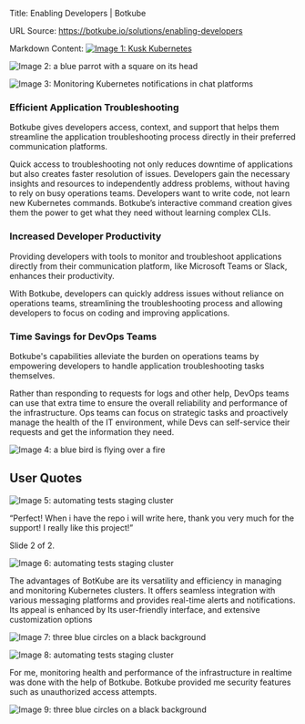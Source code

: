 Title: Enabling Developers | Botkube

URL Source: https://botkube.io/solutions/enabling-developers

Markdown Content:
[![Image 1: Kusk Kubernetes](https://assets-global.website-files.com/633705de6adaa38599d8e258/6338148fa3f8a509639804fa_botkube-logo.svg)](https://botkube.io/)

![Image 2: a blue parrot with a square on its head](https://assets-global.website-files.com/633705de6adaa38599d8e258/659eb8b9715d644cd037118c_Bird-with-fire-Botkube.png)

![Image 3: Monitoring Kubernetes notifications in chat platforms](https://assets-global.website-files.com/633705de6adaa38599d8e258/642da9080827c967a39b0043_automation_new.gif)

### Efficient Application Troubleshooting

Botkube gives developers access, context, and support that helps them streamline the application troubleshooting process directly in their preferred communication platforms.

Quick access to troubleshooting not only reduces downtime of applications but also creates faster resolution of issues. Developers gain the necessary insights and resources to independently address problems, without having to rely on busy operations teams. Developers want to write code, not learn new Kubernetes commands. Botkube’s interactive command creation gives them the power to get what they need without learning complex CLIs.

### Increased Developer Productivity

Providing developers with tools to monitor and troubleshoot applications directly from their communication platform, like Microsoft Teams or Slack, enhances their productivity.

With Botkube, developers can quickly address issues without reliance on operations teams, streamlining the troubleshooting process and allowing developers to focus on coding and improving applications.

### Time Savings for DevOps Teams

Botkube's capabilities alleviate the burden on operations teams by empowering developers to handle application troubleshooting tasks themselves.

Rather than responding to requests for logs and other help, DevOps teams can use that extra time to ensure the overall reliability and performance of the infrastructure. Ops teams can focus on strategic tasks and proactively manage the health of the IT environment, while Devs can self-service their requests and get the information they need.

![Image 4: a blue bird is flying over a fire](https://assets-global.website-files.com/633705de6adaa38599d8e258/659eb989e788cf2f162b2c5f_Solutions-Botkube.webp)

User Quotes
-----------

![Image 5: automating tests staging cluster](https://assets-global.website-files.com/633705de6adaa38599d8e258/6387ccf6ff66597d5f414815_botkube-quote-sign.svg)

“Perfect! When i have the repo i will write here, thank you very much for the support! I really like this project!”

Slide 2 of 2.

![Image 6: automating tests staging cluster](https://assets-global.website-files.com/633705de6adaa38599d8e258/6387ccf6ff66597d5f414815_botkube-quote-sign.svg)

The advantages of BotKube are its versatility and efficiency in managing and monitoring Kubernetes clusters. It offers seamless integration with various messaging platforms and provides real-time alerts and notifications. Its appeal is enhanced by Its user-friendly interface, and extensive customization options

![Image 7: three blue circles on a black background](https://assets-global.website-files.com/633705de6adaa38599d8e258/6387cc6cd11dba9de0d3578f_botkube.gif)

![Image 8: automating tests staging cluster](https://assets-global.website-files.com/633705de6adaa38599d8e258/6387ccf6ff66597d5f414815_botkube-quote-sign.svg)

For me, monitoring health and performance of the infrastructure in realtime was done with the help of Botkube. Botkube provided me security features such as unauthorized access attempts.

![Image 9: three blue circles on a black background](https://assets-global.website-files.com/633705de6adaa38599d8e258/6387cc6cd11dba9de0d3578f_botkube.gif)
